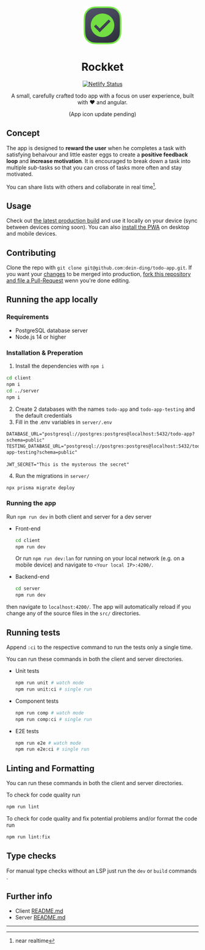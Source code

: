 <div align=center>
<img src="./client/src/assets/todo-app-logo/todo-app-logo.png" height="100px">

# Rockket
    
[![Netlify Status](https://api.netlify.com/api/v1/badges/9fd8a950-2e65-4669-bb3e-7d98889c1b35/deploy-status)](https://app.netlify.com/sites/floyds-todo/deploys)
    
A small, carefully crafted todo app with a focus on user experience, built with ❤️ and angular.

(App icon update pending)
</div>

## Concept
The app is designed to **reward the user** when he completes a task with satisfying behaivour and little easter eggs to create a **positive feedback loop** and **increase motivation**. It is encouraged to break down a task into multiple _sub_-tasks so that you can cross of tasks more often and stay motivated.

You can share lists with others and collaborate in real time[^1].

## Usage
Check out [the latest production build](https://floyds-todo.netlify.app) and use it locally on your device (sync between devices coming soon).
You can also [install the PWA](https://medium.com/progressivewebapps/how-to-install-a-pwa-to-your-device-68a8d37fadc1) on desktop and mobile devices.

## Contributing
Clone the repo with `git clone git@github.com:dein-ding/todo-app.git`.
If you want your [changes](#running-the-app-locally) to be merged into production, [fork this repository and file a Pull-Request](https://www.youtube.com/watch?v=CML6vfKjQss) wenn you're done editing.

## Running the app locally
### Requirements
- PostgreSQL database server
- Node.js 14 or higher

### Installation & Preperation
1. Install the dependencies with `npm i`
  ```sh
  cd client
  npm i
  cd ../server
  npm i
  ```
2. Create 2 databases with the names `todo-app` and `todo-app-testing` and the default credentials 
3. Fill in the .env variables in `server/.env`
```env
DATABASE_URL="postgresql://postgres:postgres@localhost:5432/todo-app?schema=public"
TESTING_DATABASE_URL="postgresql://postgres:postgres@localhost:5432/todo-app-testing?schema=public"

JWT_SECRET="This is the mysterous the secret"
```
4. Run the migrations in `server/`
```sh
npx prisma migrate deploy
```

### Running the app
Run `npm run dev` in both client and server for a dev server
- Front-end
  ```sh
  cd client
  npm run dev
  ```
  Or run `npm run dev:lan` for running on your local network (e.g. on a mobile device) and navigate to `<Your local IP>:4200/`.

- Backend-end
  ```sh
  cd server
  npm run dev
  ```

then navigate to `localhost:4200/`.
The app will automatically reload if you change any of the source files in the `src/` directories.

## Running tests
Append `:ci` to the respective command to run the tests only a single time.

You can run these commands in both the client and server directories.

- Unit tests
  ```sh
  npm run unit # watch mode
  npm run unit:ci # single run
  ```
- Component tests
  ```sh
  npm run comp # watch mode
  npm run comp:ci # single run
  ```
- E2E tests
  ```sh
  npm run e2e # watch mode
  npm run e2e:ci # single run
  ```

## Linting and Formatting
You can run these commands in both the client and server directories.

To check for code quality run
```sh
npm run lint
```
To check for code quality and fix potential problems and/or format the code run
```sh
npm run lint:fix
```

## Type checks
For manual type checks without an LSP just run the `dev` or `build` commands    .

## Further info 
- Client [README.md](./client-v2/README.md)
- Server [README.md](./server/README.md)

--- 
[^1]: near realtime